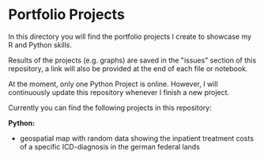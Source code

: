 # Portfolio Projects
In this directory you will find the portfolio projects I create to showcase my R and Python skills.

Results of the projects (e.g. graphs) are saved in the "issues" section of this repository, a link will also be provided at the end of each file or notebook.

At the moment, only one Python Project is online. However, I will continuously update this repository whenever I finish a new project. 

Currently you can find the following projects in this repository:

__Python:__
- geospatial map with random data showing the inpatient treatment costs of a specific ICD-diagnosis in the german federal lands